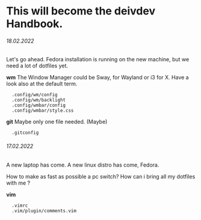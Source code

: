 # This will become the deivdev Handbook. 

###### 18.02.2022

  Let's go ahead.
  Fedora installation is running on the new machine,
  but we need a lot of dotfiles yet.

  **wm**
  The Window Manager could be Sway, for Wayland or i3 for X.
  Have a look also at the default term.
  ```
    .config/wm/config
    .config/wm/backlight
    .config/wmbar/config
    .config/wmbar/style.css
  ```

  **git**
  Maybe only one file needed. (Maybe)
  ```
    .gitconfig
  ```

###### 17.02.2022

  A new laptop has come.
  A new linux distro has come, Fedora.

  How to make as fast as possible a pc switch? 
  How can i bring all my dotfiles with me ? 

  **vim**  
  ```
    .vimrc  
    .vim/plugin/comments.vim  
  ```
